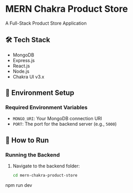 # MERN Chakra Product Store
A Full-Stack Product Store Application

## 🛠️ Tech Stack
- MongoDB
- Express.js
- React.js
- Node.js
- Chakra UI v3.x

## 📁 Environment Setup
### Required Environment Variables
- `MONGO_URI`: Your MongoDB connection URI
- `PORT`: The port for the backend server (e.g., `5000`)

## 🚀 How to Run
### Running the Backend
1. Navigate to the backend folder:
   ```bash
   cd mern-chakra-product-store
npm run dev
